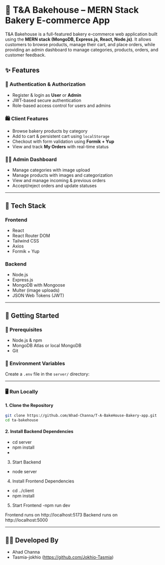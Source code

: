 # 🧁 T&A Bakehouse – MERN Stack Bakery E-commerce App

T&A Bakehouse is a full-featured bakery e-commerce web application built using the **MERN stack (MongoDB, Express.js, React, Node.js)**. It allows customers to browse products, manage their cart, and place orders, while providing an admin dashboard to manage categories, products, orders, and customer feedback.


## ✨ Features

### 👥 Authentication & Authorization
- Register & login as **User** or **Admin**
- JWT-based secure authentication
- Role-based access control for users and admins

### 🛍️ Client Features
- Browse bakery products by category
- Add to cart & persistent cart using `localStorage`
- Checkout with form validation using **Formik + Yup**
- View and track **My Orders** with real-time status

### 🧑‍💼 Admin Dashboard
- Manage categories with image upload
- Manage products with images and categorization
- View and manage incoming & previous orders
- Accept/reject orders and update statuses


---

## 🧰 Tech Stack

### Frontend
- React
- React Router DOM
- Tailwind CSS
- Axios
- Formik + Yup

### Backend
- Node.js
- Express.js
- MongoDB with Mongoose
- Multer (image uploads)
- JSON Web Tokens (JWT)

---




## 🚀 Getting Started

### 🔧 Prerequisites
- Node.js & npm
- MongoDB Atlas or local MongoDB
- Git

### 🔑 Environment Variables

Create a `.env` file in the `server/` directory:




---

### 🖥️ Run Locally

#### 1. Clone the Repository
```bash
git clone https://github.com/Ahad-Channa/T-A-BakeHouse-Bakery-app.git
cd ta-bakehouse 
```
#### 2. Install Backend Dependencies
- cd server
- npm install
- 
3. Start Backend
- node server

4. Install Frontend Dependencies

- cd ../client
- npm install
  
5. Start Frontend
-npm run dev

Frontend runs on http://localhost:5173
Backend runs on http://localhost:5000


---


## 👨‍💻 Developed By
- Ahad Channa 
- Tasmia-jokhio (https://github.com/Jokhio-Tasmia)
